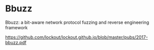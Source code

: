 # Bbuzz
Bbuzz: a bit-aware network protocol fuzzing and reverse engineering framework

https://github.com/lockout/lockout.github.io/blob/master/pubs/2017-bbuzz.pdf
